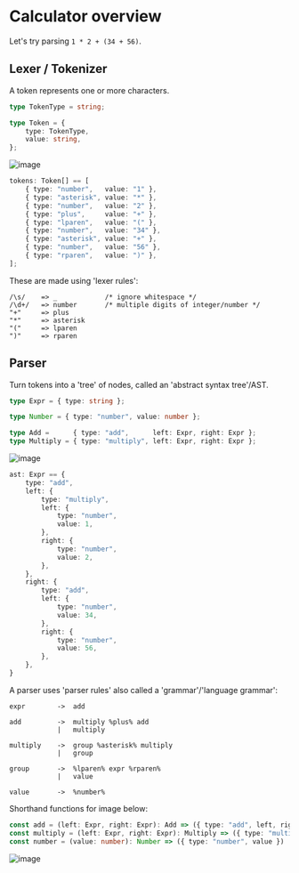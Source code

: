 
# Calculator overview

Let's try parsing `1 * 2 + (34 + 56)`.

## Lexer / Tokenizer

A token represents one or more characters.

```ts
type TokenType = string;

type Token = {
    type: TokenType,
    value: string,
};
```

![image](https://user-images.githubusercontent.com/28040410/196940996-f7872304-75f0-424c-986f-8ef3ffda5989.png)


```ts
tokens: Token[] == [
    { type: "number",   value: "1" },
    { type: "asterisk", value: "*" },
    { type: "number",   value: "2" },
    { type: "plus",     value: "+" },
    { type: "lparen",   value: "(" },
    { type: "number",   value: "34" },
    { type: "asterisk", value: "+" },
    { type: "number",   value: "56" },
    { type: "rparen",   value: ")" },
];
```

These are made using 'lexer rules':
```
/\s/    => _            /* ignore whitespace */
/\d+/   => number       /* multiple digits of integer/number */
"+"     => plus
"*"     => asterisk
"("     => lparen
")"     => rparen
```

## Parser

Turn tokens into a 'tree' of nodes, called an 'abstract syntax tree'/AST.

```ts
type Expr = { type: string };

type Number = { type: "number", value: number };

type Add =      { type: "add",      left: Expr, right: Expr };
type Multiply = { type: "multiply", left: Expr, right: Expr };
```

![image](https://user-images.githubusercontent.com/28040410/196943713-9d675b13-8cfa-4e03-8872-574e2efcc534.png)

```ts
ast: Expr == {
    type: "add",
    left: {
        type: "multiply",
        left: {
            type: "number",
            value: 1,
        },
        right: {
            type: "number",
            value: 2,
        },
    },
    right: {
        type: "add",
        left: {
            type: "number",
            value: 34,
        },
        right: {
            type: "number",
            value: 56,
        },
    },
}
```

A parser uses 'parser rules' also called a 'grammar'/'language grammar':

```
expr        ->  add

add         ->  multiply %plus% add
            |   multiply

multiply    ->  group %asterisk% multiply
            |   group

group       ->  %lparen% expr %rparen%
            |   value

value       ->  %number%
```

Shorthand functions for image below:
```ts
const add = (left: Expr, right: Expr): Add => ({ type: "add", left, right }) 
const multiply = (left: Expr, right: Expr): Multiply => ({ type: "multiply", left, right }) 
const number = (value: number): Number => ({ type: "number", value }) 
```

![image](https://user-images.githubusercontent.com/28040410/196953116-61106cd4-cdba-4cd6-962f-b9fd1aea5cf7.png)

